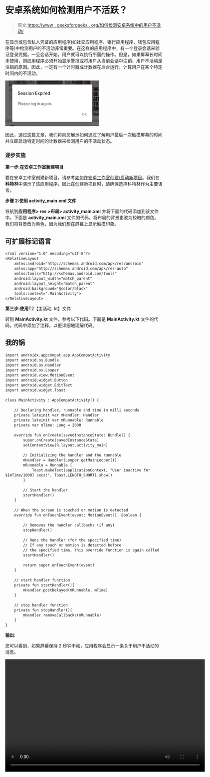 # 安卓系统如何检测用户不活跃？

> 原文:[https://www . geeksforgeeks . org/如何检测安卓系统中的用户不活动/](https://www.geeksforgeeks.org/how-to-detect-user-inactivity-in-android/)

在显示或包含私人凭证的应用程序(如社交应用程序、银行应用程序、钱包应用程序等)中检测用户的不活动非常重要。在这样的应用程序中，有一个登录会话来验证登录凭据。一旦会话开始，用户就可以执行所需的操作。但是，如果屏幕长时间未使用，则应用程序必须开始显示警报或将用户从当前会话中注销，用户不活动是注销的原因。因此，一定有一个计时器或计数器在后台运行，计算用户在某个特定时间内的不活动。

![](img/0803a81237777a7ea434d3ab85745c1d.png)

因此，通过这篇文章，我们将向您展示如何通过了解用户最后一次触摸屏幕的时间并立即启动特定时间的计数器来检测用户的不活动状态。

### 逐步实施

**第一步:在安卓工作室新建项目**

要在安卓工作室创建新项目，请参考[如何在安卓工作室创建/启动新项目](https://www.geeksforgeeks.org/android-how-to-create-start-a-new-project-in-android-studio/)。我们在**科特林**中演示了该应用程序，因此在创建新项目时，请确保选择科特林作为主要语言。

**步骤 2:使用 activity_main.xml 文件**

导航到**应用程序> res >布局> activity_main.xml** 并将下面的代码添加到该文件中。下面是 **activity_main.xml** 文件的代码。将布局的背景更改为较暗的颜色。我们将背景改为黑色，因为我们想在屏幕上显示触摸印象。

## 可扩展标记语言

```
<?xml version="1.0" encoding="utf-8"?>
<RelativeLayout 
    xmlns:android="http://schemas.android.com/apk/res/android"
    xmlns:app="http://schemas.android.com/apk/res-auto"
    xmlns:tools="http://schemas.android.com/tools"
    android:layout_width="match_parent"
    android:layout_height="match_parent"
    android:background="@color/black"
    tools:context=".MainActivity">
</RelativeLayout>
```

**第三步:使用**T2【主活动. kt】文件

转到 **MainActivity.kt** 文件，参考以下代码。下面是 **MainActivity.kt** 文件的代码。代码中添加了注释，以更详细地理解代码。

## 我的锅

```
import androidx.appcompat.app.AppCompatActivity
import android.os.Bundle
import android.os.Handler
import android.os.Looper
import android.view.MotionEvent
import android.widget.Button
import android.widget.EditText
import android.widget.Toast

class MainActivity : AppCompatActivity() {

    // Declaring handler, runnable and time in milli seconds
    private lateinit var mHandler: Handler
    private lateinit var mRunnable: Runnable
    private var mTime: Long = 2000

    override fun onCreate(savedInstanceState: Bundle?) {
        super.onCreate(savedInstanceState)
        setContentView(R.layout.activity_main)

        // Initializing the handler and the runnable
        mHandler = Handler(Looper.getMainLooper())
        mRunnable = Runnable {
            Toast.makeText(applicationContext, "User inactive for ${mTime/1000} secs!", Toast.LENGTH_SHORT).show()
        }

        // Start the handler
        startHandler()
    }

    // When the screen is touched or motion is detected
    override fun onTouchEvent(event: MotionEvent?): Boolean {

        // Removes the handler callbacks (if any)
        stopHandler()

        // Runs the handler (for the specified time)
        // If any touch or motion is detected before 
        // the specified time, this override function is again called
        startHandler()

        return super.onTouchEvent(event)
    }

    // start handler function
    private fun startHandler(){
        mHandler.postDelayed(mRunnable, mTime)
    }

    // stop handler function
    private fun stopHandler(){
        mHandler.removeCallbacks(mRunnable)
    }
}
```

**输出:**

您可以看到，如果屏幕保持 2 秒钟不动，应用程序会显示一条关于用户不活动的消息。

<video class="wp-video-shortcode" id="video-659034-1" width="640" height="360" preload="metadata" controls=""><source type="video/mp4" src="https://media.geeksforgeeks.org/wp-content/uploads/20210803105917/285.mp4?_=1">[https://media.geeksforgeeks.org/wp-content/uploads/20210803105917/285.mp4](https://media.geeksforgeeks.org/wp-content/uploads/20210803105917/285.mp4)</video>